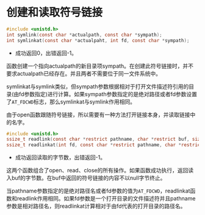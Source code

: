 # 创建和读取符号链接

```c
#include <unistd.h>
int symlink(const char *actualpath, const char *sympath);
int symlinkat(const char *actualpaht, int fd, const char *sympath);
```

* 成功返回0，出错返回-1。

函数创建一个指向actualpath的新目录项sympath。在创建此符号链接时，并不要求actualpath已经存在。并且两者不需要位于同一文件系统中。

symlinkat与symlink类似，但sympath参数根据相对于打开文件描述符引用的目录(由fd参数指定)进行计算。如果sympath参数指定的是绝对路径或者fd参数设置了`AT_FDCWD`标志，那么symlinkat与symlink作用相同。

由于open函数跟随符号链接，所以需要有一种方法打开链接本身，并读取链接中的名字。

```c
#include <unistd.h>
ssize_t readlink(const char *restrict pathname, char *restrict buf, size_t bufsize);
ssize_t readlinkat(int fd, const char *restrict pathname, char *restrict buf, size_t bufsize);
```

* 成功返回读取的字节数，出错返回-1。

这两个函数组合了open、read、close的所有操作。如果函数成功执行，返回读入buf的字节数。在buf中返回的符号链接的内容不以null字节终止。

当pathname参数指定的是绝对路径名或者fd参数的值为`AT_FDCWD`，readlinkat函数和readlink作用相同。如果fd参数是一个打开目录的文件描述符并且pathname参数是相对路径名，则readlinkat计算相对于由fd代表的打开目录的路径名。
